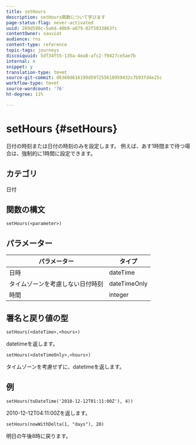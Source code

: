 ```yaml
---
title: setHours
description: setHours関数について学びます
page-status-flag: never-activated
uuid: 269d590c-5a6d-40b9-a879-02f5033863fc
contentOwner: sauviat
audience: rns
content-type: reference
topic-tags: journeys
discoiquuid: 5df34f55-135a-4ea8-afc2-f9427ce5ae7b
internal: n
snippet: y
translation-type: tm+mt
source-git-commit: d6360d616199d597255610959432c7b93fd4e25c
workflow-type: tm+mt
source-wordcount: '76'
ht-degree: 11%

---
```



# setHours {#setHours}

日付の時刻または日付の時刻のみを設定します。 例えば、あす1時間まで待つ場合は、強制的に1時間に設定できます。

## カテゴリ

日付

## 関数の構文

`setHours(<parameter>)`

## パラメーター

| パラメーター | タイプ |
|--- |--- |
| 日時 | dateTime |
| タイムゾーンを考慮しない日付時刻 | dateTimeOnly |
| 時間 | integer |

## 署名と戻り値の型

`setHours(<dateTime>,<hours>)`

datetimeを返します。

`setHours(<dateTimeOnly>,<hours>)`

タイムゾーンを考慮せずに、datetimeを返します。

## 例

`setHours(toDateTime('2010-12-12T01:11:00Z'), 4))`

2010-12-12T04:11:00Zを返します。

`setHours(nowWithDelta(1, "days"), 20)`

明日の午後8時に戻ります。
